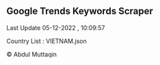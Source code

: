 

## Google Trends Keywords Scraper 
 
Last Update 05-12-2022 , 10:09:57

Country List :
VIETNAM.json



© Abdul Muttaqin 
